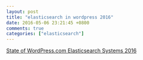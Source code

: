 ```yaml
---
layout: post
title: "elasticsearch in wordpress 2016"
date: 2016-05-06 23:21:45 +0800
comments: true
categories: ["elasticsearch"]
---
```



<!-- more -->

[State of WordPress.com Elasticsearch Systems 2016]

[State of WordPress.com Elasticsearch Systems 2016]:https://developer.wordpress.com/2016/05/03/state-of-wordpress-com-elasticsearch-systems-2016/